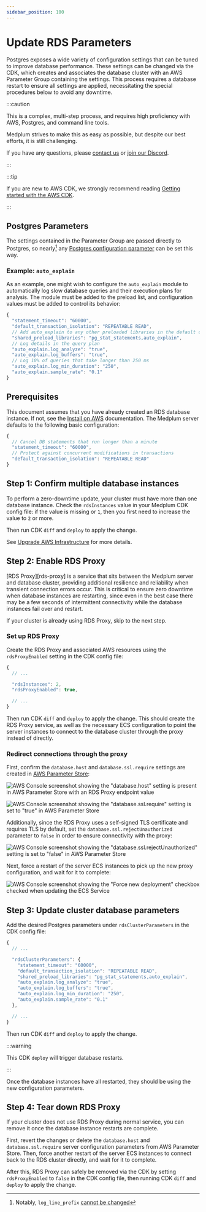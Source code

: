 ```yaml
---
sidebar_position: 100
---
```


# Update RDS Parameters

Postgres exposes a wide variety of configuration settings that can be tuned to improve database performance. These
settings can be changed via the CDK, which creates and associates the database cluster with an AWS Parameter Group
containing the settings. This process requires a database restart to ensure all settings are applied, necessitating
the special procedures below to avoid any downtime.

:::caution

This is a complex, multi-step process, and requires high proficiency with AWS, Postgres, and command line tools.

Medplum strives to make this as easy as possible, but despite our best efforts, it is still challenging.

If you have any questions, please [contact us](mailto:hello@medplum.com) or [join our Discord](https://discord.gg/medplum).

:::

:::tip

If you are new to AWS CDK, we strongly recommend reading [Getting started with the AWS CDK](https://docs.aws.amazon.com/cdk/v2/guide/getting_started.html).

:::

## Postgres Parameters

The settings contained in the Parameter Group are passed directly to Postgres, so nearly[^1]
any [Postgres configuration parameter][postgres-config] can be set this way.

[postgres-config]: https://docs.aws.amazon.com/AmazonRDS/latest/AuroraUserGuide/AuroraPostgreSQL.Reference.ParameterGroups.html#AuroraPostgreSQL.Reference.Parameters.Cluster

[^1]: Notably, `log_line_prefix` [cannot be changed](https://docs.aws.amazon.com/AmazonRDS/latest/UserGuide/USER_LogAccess.Concepts.PostgreSQL.overview.parameter-groups.html#USER_LogAccess.Concepts.PostgreSQL.Log_Format.log-line-prefix)

### Example: `auto_explain`

As an example, one might wish to configure the `auto_explain` module to automatically log slow database queries and
their execution plans for analysis. The module must be added to the preload list, and configuration values must be added
to control its behavior:

```js
{
  "statement_timeout": "60000",
  "default_transaction_isolation": "REPEATABLE READ",
  // Add auto_explain to any other preloaded libraries in the default config
  "shared_preload_libraries": "pg_stat_statements,auto_explain",
  // Log details in the query plan
  "auto_explain.log_analyze": "true",
  "auto_explain.log_buffers": "true",
  // Log 10% of queries that take longer than 250 ms
  "auto_explain.log_min_duration": "250",
  "auto_explain.sample_rate": "0.1"
}
```

## Prerequisites

This document assumes that you have already created an RDS database instance. If not, see the [Install on AWS](/docs/self-hosting/install-on-aws) documentation. The Medplum server defaults to the following basic configuration:

```js
{
  // Cancel DB statements that run longer than a minute
  "statement_timeout": "60000",
  // Protect against concurrent modifications in transactions
  "default_transaction_isolation": "REPEATABLE READ"
}
```

## Step 1: Confirm multiple database instances

To perform a zero-downtime update, your cluster must have more than one database instance. Check the `rdsInstances`
value in your Medplum CDK config file: if the value is missing or `1`, then you first need to increase the value to `2`
or more.

Then run CDK `diff` and `deploy` to apply the change.

See [Upgrade AWS Infrastructure](/docs/self-hosting/install-on-aws#upgrade-aws-infrastructure) for more details.

## Step 2: Enable RDS Proxy

[RDS Proxy][rds-proxy] is a service that sits between the Medplum server and database cluster, providing additional
resilience and reliability when transient connection errors occur. This is critical to ensure zero downtime when
database instances are restarting, since even in the best case there may be a few seconds of intermittent connectivity
while the database instances fail over and restart.

If your cluster is already using RDS Proxy, skip to the next step.

### Set up RDS Proxy

Create the RDS Proxy and associated AWS resources using the `rdsProxyEnabled` setting in the CDK config file:

```js
{
  // ...

  "rdsInstances": 2,
  "rdsProxyEnabled": true,

  // ...
}
```

Then run CDK `diff` and `deploy` to apply the change. This should create the RDS Proxy service, as well as the
necessary ECS configuration to point the server instances to connect to the database cluster through the proxy instead
of directly.

### Redirect connections through the proxy

First, confirm the `database.host` and `database.ssl.require` settings are created in [AWS Parameter Store](/docs/self-hosting/config-settings#server-config):

![AWS Console screenshot showing the "database.host" setting is present in AWS Parameter Store with an RDS Proxy endpoint value](./rds-database-host-with-rds-proxy-param.png)

![AWS Console screenshot showing the "database.ssl.require" setting is set to "true" in AWS Parameter Store](./rds-database-ssl-require-true.png)

Additionally, since the RDS Proxy uses a self-signed TLS certificate and requires TLS by default, set the
`database.ssl.rejectUnauthorized` parameter to `false` in order to ensure connectivity with the proxy:

![AWS Console screenshot showing the "database.ssl.rejectUnauthorized" setting is set to "false" in AWS Parameter Store](./rds-ssl-param.png)

Next, force a restart of the server ECS instances to pick up the new proxy configuration, and wait for it to complete:

![AWS Console screenshot showing the "Force new deployment" checkbox checked when updating the ECS Service](./ecs-force-deployment.png)

## Step 3: Update cluster database parameters

Add the desired Postgres parameters under `rdsClusterParameters` in the CDK config file:

```js
{
  // ...

  "rdsClusterParameters": {
    "statement_timeout": "60000",
    "default_transaction_isolation": "REPEATABLE READ",
    "shared_preload_libraries": "pg_stat_statements,auto_explain",
    "auto_explain.log_analyze": "true",
    "auto_explain.log_buffers": "true",
    "auto_explain.log_min_duration": "250",
    "auto_explain.sample_rate": "0.1"
  },

  // ...
}
```

Then run CDK `diff` and `deploy` to apply the change.

:::warning

This CDK `deploy` will trigger database restarts.

:::

Once the database instances have all restarted, they should be using the new configuration parameters.

## Step 4: Tear down RDS Proxy

If your cluster does not use RDS Proxy during normal service, you can remove it once the database instance restarts are
complete.

First, revert the changes or delete the `database.host` and `database.ssl.require` server configuration parameters from AWS Parameter Store. Then, force
another restart of the server ECS instances to connect back to the RDS cluster directly, and wait for it to
complete.

After this, RDS Proxy can safely be removed via the CDK by setting `rdsProxyEnabled` to `false` in the CDK
config file, then running CDK `diff` and `deploy` to apply the change.
